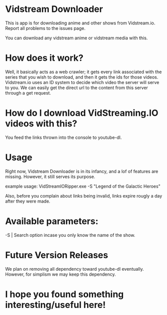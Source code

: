# Vidstream Downloader
This is app is for downloading anime and other shows from Vidstream.io. Report all problems to the issues page.

You can download any vidstream anime or vidstream media with this.

# How does it work?
Well, it basically acts as a web crawler; it gets every link associated with the series that you wish to download, and then it gets the ids for those videos. Vidstream.io uses an ID system to decide which video the server will serve to you. We can easily get the direct url to the content from this server through a get request.

# How do I download VidStreaming.IO videos with this?
You feed the links thrown into the console to youtube-dl.

# Usage
Right now, Vidstream Downloader is in its infancy, and a lof of features are missing. However, it still serves its purpose.

example usage: VidStreamIORipper.exe -S "Legend of the Galactic Heroes"

Also, before you complain about links being invalid, links expire rougly a day after they were made.

# Available parameters:

-S | Search option incase you only know the name of the show.


# Future Version Releases

We plan on removing all dependency toward youtube-dl eventually. However, for simplism we may keep this dependency.

# I hope you found something interesting/useful here!
